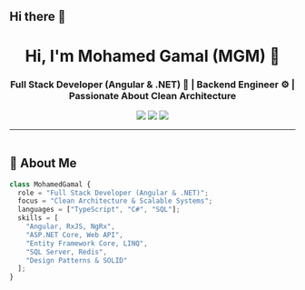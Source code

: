 ## Hi there 👋

<!--
**MohamadGamal4/MohamadGamal4** is a ✨ _special_ ✨ repository because its `README.md` (this file) appears on your GitHub profile.

Here are some ideas to get you started:

- 🔭 I’m currently working on ...
- 🌱 I’m currently learning ...
- 👯 I’m looking to collaborate on ...
- 🤔 I’m looking for help with ...
- 💬 Ask me about ...
- 📫 How to reach me: ...
- 😄 Pronouns: ...
- ⚡ Fun fact: ...
-->


<!--
**MohamadGamal4/MohamadGamal4** is a ✨ _special_ ✨ repository because its `README.md` (this file) appears on your GitHub profile.

Here are some ideas to get you started:

- 🔭 I’m currently working on Full Stack Web Development (Angular & .NET)
- 🌱 I’m currently learning Clean Architecture & Microservices
- 👯 I’m looking to collaborate on Open Source Projects
- 🤔 I’m looking for help with Best Practices in Scalable Systems
- 💬 Ask me about Angular, .NET, SQL, Design Patterns
- 📫 How to reach me: ...
- 😄 Pronouns: He/Him
- ⚡ Fun fact: I love turning complex systems into clean architecture
-->

<h1 align="center">Hi, I'm Mohamed Gamal (MGM) 👋</h1>
<h3 align="center">Full Stack Developer (Angular & .NET) 🧠 | Backend Engineer ⚙️ | Passionate About Clean Architecture</h3>

<p align="center">
  <a href="#"><img src="https://img.shields.io/badge/GitHub-MGM-black?style=for-the-badge&logo=github&logoColor=white" /></a>
  <a href="https://www.linkedin.com/in/mohamadgamalmohamad?utm_source=share&utm_campaign=share_via&utm_content=profile&utm_medium=android_app"><img src="https://img.shields.io/badge/LinkedIn-Mohamed%20Gamal-0077B5?style=for-the-badge&logo=linkedin&logoColor=white" /></a>
  <a href="#"><img src="https://img.shields.io/badge/Portfolio-Coming%20Soon-blueviolet?style=for-the-badge&logo=google-chrome&logoColor=white" /></a>
</p>

---

<img src="https://media.giphy.com/media/3o7abKhOpu0NwenH3O/giphy.gif" width="100%" height="3px" />

## 🚀 About Me

```ts
class MohamedGamal {
  role = "Full Stack Developer (Angular & .NET)";
  focus = "Clean Architecture & Scalable Systems";
  languages = ["TypeScript", "C#", "SQL"];
  skills = [
    "Angular, RxJS, NgRx",
    "ASP.NET Core, Web API",
    "Entity Framework Core, LINQ",
    "SQL Server, Redis",
    "Design Patterns & SOLID"
  ];
}
